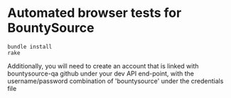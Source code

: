 # Automated browser tests for BountySource

```
bundle install
rake
```

Additionally, you will need to create an account that is linked with bountysource-qa github under your dev API end-point, with the username/password combination of 'bountysource' under the credentials file
